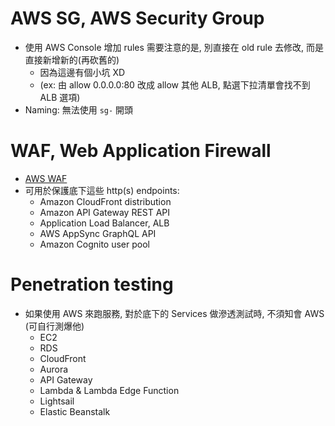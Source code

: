 
# AWS SG, AWS Security Group

- 使用 AWS Console 增加 rules 需要注意的是, 別直接在 old rule 去修改, 而是直接新增新的(再砍舊的)
    - 因為這邊有個小坑 XD
    - (ex: 由 allow 0.0.0.0:80 改成 allow 其他 ALB, 點選下拉清單會找不到 ALB 選項)
- Naming: 無法使用 `sg-` 開頭


# WAF, Web Application Firewall

- [AWS WAF](https://docs.aws.amazon.com/waf/latest/developerguide/waf-chapter.html)
- 可用於保護底下這些 http(s) endpoints:
    - Amazon CloudFront distribution
    - Amazon API Gateway REST API
    - Application Load Balancer, ALB
    - AWS AppSync GraphQL API
    - Amazon Cognito user pool


# Penetration testing

- 如果使用 AWS 來跑服務, 對於底下的 Services 做滲透測試時, 不須知會 AWS (可自行測爆他)
    - EC2
    - RDS
    - CloudFront
    - Aurora
    - API Gateway
    - Lambda & Lambda Edge Function
    - Lightsail
    - Elastic Beanstalk